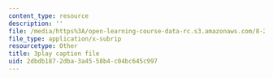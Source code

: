 ```yaml
---
content_type: resource
description: ''
file: /media/https%3A/open-learning-course-data-rc.s3.amazonaws.com/8-286-the-early-universe-fall-2013/2dbdb1872dba3a4558b4c04bc645c997_MKPswx4hjec.srt
file_type: application/x-subrip
resourcetype: Other
title: 3play caption file
uid: 2dbdb187-2dba-3a45-58b4-c04bc645c997
---
```

